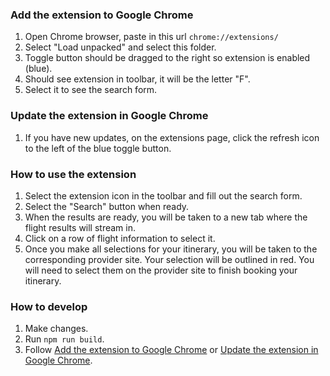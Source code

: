 ### Add the extension to Google Chrome

1. Open Chrome browser, paste in this url `chrome://extensions/`
2. Select "Load unpacked" and select this folder.
3. Toggle button should be dragged to the right so extension is enabled (blue).
4. Should see extension in toolbar, it will be the letter "F".
5. Select it to see the search form.

### Update the extension in Google Chrome

1. If you have new updates, on the extensions page, click the refresh icon to the left of the blue toggle button.

### How to use the extension

1. Select the extension icon in the toolbar and fill out the search form.
2. Select the "Search" button when ready.
3. When the results are ready, you will be taken to a new tab where the flight results will stream in.
4. Click on a row of flight information to select it.
5. Once you make all selections for your itinerary, you will be taken to the corresponding provider site. Your selection will be outlined in red. You will need to select them on the provider site to finish booking your itinerary.

### How to develop

1. Make changes.
2. Run `npm run build`.
3. Follow [Add the extension to Google Chrome](#Add-the-extension-to-Google-Chrome) or [Update the extension in Google Chrome](#Update-the-extension-in-Google-Chrome).

